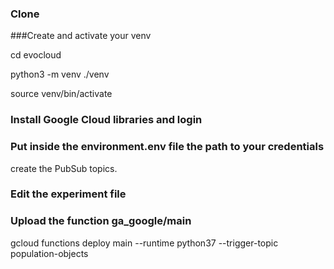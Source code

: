 ### Clone 

###Create and activate your venv

cd evocloud

python3 -m venv ./venv

source venv/bin/activate

### Install Google Cloud libraries and login

### Put inside the environment.env file the path to your credentials

create the PubSub topics.

### Edit the experiment file

### Upload the function ga_google/main

gcloud functions deploy main --runtime python37 --trigger-topic population-objects






